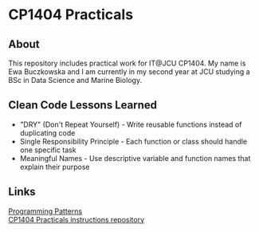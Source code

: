 # CP1404 Practicals
## About 
This repository includes practical work for IT@JCU CP1404. 
My name is Ewa Buczkowska and I am currently in my second year at JCU studying a BSc in Data Science and Marine Biology.

## Clean Code Lessons Learned
- "DRY" (Don't Repeat Yourself) - Write reusable functions instead of duplicating code
- Single Responsibility Principle - Each function or class should handle one specific task
- Meaningful Names - Use descriptive variable and function names that explain their purpose

## Links
[Programming Patterns](https://github.com/CP1404/Starter/wiki/Programming-Patterns)  
[CP1404 Practicals instructions repository](https://github.com/CP1404/Practicals.git)